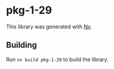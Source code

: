 # pkg-1-29

This library was generated with [Nx](https://nx.dev).

## Building

Run `nx build pkg-1-29` to build the library.

